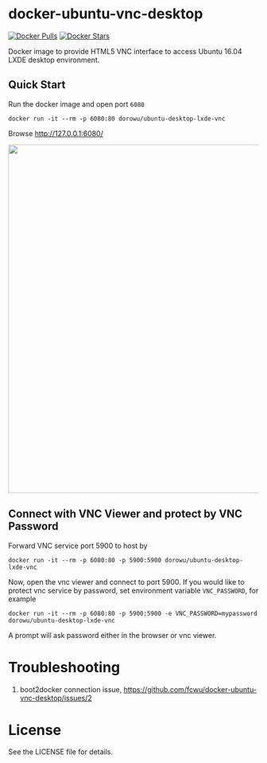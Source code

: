docker-ubuntu-vnc-desktop
=========================

[![Docker Pulls](https://img.shields.io/docker/pulls/dorowu/ubuntu-desktop-lxde-vnc.svg)](https://hub.docker.com/r/dorowu/ubuntu-desktop-lxde-vnc/)
[![Docker Stars](https://img.shields.io/docker/stars/dorowu/ubuntu-desktop-lxde-vnc.svg)](https://hub.docker.com/r/dorowu/ubuntu-desktop-lxde-vnc/)

Docker image to provide HTML5 VNC interface to access Ubuntu 16.04 LXDE desktop environment.

Quick Start
-------------------------

Run the docker image and open port `6080`

```
docker run -it --rm -p 6080:80 dorowu/ubuntu-desktop-lxde-vnc
```

Browse http://127.0.0.1:6080/

<img src="https://raw.github.com/fcwu/docker-ubuntu-vnc-desktop/master/screenshots/lxde.png?v1" width=700/>


Connect with VNC Viewer and protect by VNC Password
------------------

Forward VNC service port 5900 to host by

```
docker run -it --rm -p 6080:80 -p 5900:5900 dorowu/ubuntu-desktop-lxde-vnc
```

Now, open the vnc viewer and connect to port 5900. If you would like to protect vnc service by password, set environment variable `VNC_PASSWORD`, for example

```
docker run -it --rm -p 6080:80 -p 5900:5900 -e VNC_PASSWORD=mypassword dorowu/ubuntu-desktop-lxde-vnc
```

A prompt will ask password either in the browser or vnc viewer.


Troubleshooting
==================

1. boot2docker connection issue, https://github.com/fcwu/docker-ubuntu-vnc-desktop/issues/2


License
==================

See the LICENSE file for details.
